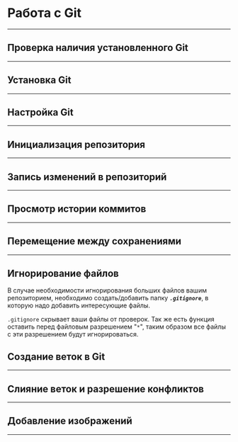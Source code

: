 # Работа с Git
---
## Проверка наличия установленного Git
---
## Установка Git
---
## Настройка Git
---
## Инициализация репозитория
---
## Запись изменений в репозиторий
---
## Просмотр истории коммитов
---
## Перемещение между сохранениями
---
## Игнорирование файлов

В случае необходимости игнорирования больших файлов вашим репозиторием, необходимо создать/добавить папку ***`.gitignore`***, в которую надо добавить интересующие файлы.

`.gitignore` скрывает ваши файлы от проверок. Так же есть функция оставить перед файловым разрешением "`*`", таким образом все файлы с эти разрешением будут игнорироваться.


## Создание веток в Git
---
## Слияние веток и разрешение конфликтов
---
## Добавление изображений
---
